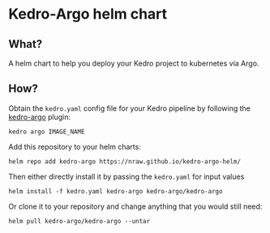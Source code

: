 # Kedro-Argo helm chart

## What?
A helm chart to help you deploy your Kedro project to kubernetes via Argo.

## How?

Obtain the `kedro.yaml` config file for your Kedro pipeline by following the [kedro-argo](https://github.com/nraw/kedro-argo) plugin:
```
kedro argo IMAGE_NAME
```

Add this repository to your helm charts:
```
helm repo add kedro-argo https://nraw.github.io/kedro-argo-helm/
```
Then either directly install it by passing the `kedro.yaml` for input values
```
helm install -f kedro.yaml kedro-argo kedro-argo/kedro-argo
```
Or clone it to your repository and change anything that you would still need:
```
helm pull kedro-argo/kedro-argo --untar
```
